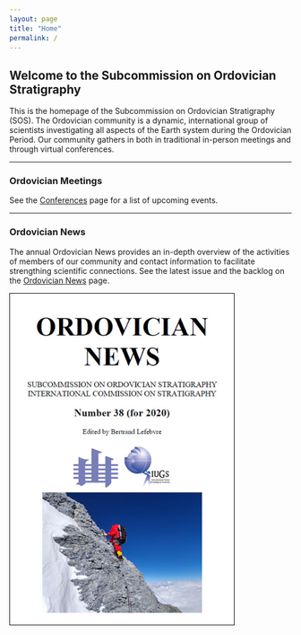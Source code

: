 ```yaml
---
layout: page
title: "Home"
permalink: /
---
```

## Welcome to the Subcommission on Ordovician Stratigraphy

This is the homepage of the Subcommission on Ordovician Stratigraphy (SOS). The Ordovician community is a dynamic, international group of scientists investigating all aspects of the Earth system during the Ordovician Period. Our community gathers in both in traditional in-person meetings and through virtual conferences.

---
### Ordovician Meetings

See the [Conferences](conferences) page for a list of upcoming events.

---

### Ordovician News 

The annual Ordovician News provides an in-depth overview of the activities of members of our community and contact information to facilitate strengthing scientific connections. See the latest issue and the backlog on the [Ordovician News](news) page.

<a href="files/Ordovician_News_2020.pdf">
    <img src ="images/Ordovician_News_2020.jpg" alt="Ord Newsletter '20" style="width:400px; border:solid 1px black" />
</a>


